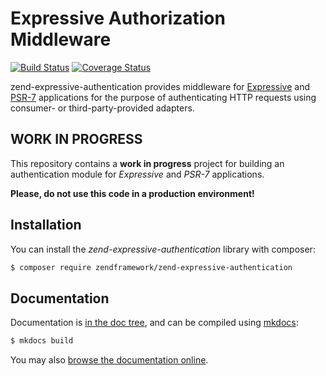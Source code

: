 # Expressive Authorization Middleware

[![Build Status](https://secure.travis-ci.org/zendframework/zend-expressive-authentication.svg?branch=master)](https://secure.travis-ci.org/zendframework/zend-expressive-authentication)
[![Coverage Status](https://coveralls.io/repos/github/zendframework/zend-expressive-authentication/badge.svg?branch=master)](https://coveralls.io/github/zendframework/zend-expressive-authentication?branch=master)

zend-expressive-authentication provides middleware for [Expressive](https://docs.zendframework.com/zend-expressive/)
and [PSR-7](http://www.php-fig.org/psr/psr-7/) applications for the purpose of
authenticating HTTP requests using consumer- or third-party-provided adapters.

## WORK IN PROGRESS

This repository contains a **work in progress** project for building an
authentication module for *Expressive* and *PSR-7* applications.

**Please, do not use this code in a production environment!**

## Installation

You can install the *zend-expressive-authentication* library with composer:

```bash
$ composer require zendframework/zend-expressive-authentication
```

## Documentation

Documentation is [in the doc tree](doc/book/), and can be compiled using [mkdocs](http://www.mkdocs.org):

```bash
$ mkdocs build
```

You may also [browse the documentation online](https://docs.zendframework.com/zend-expressive-authentication/).
